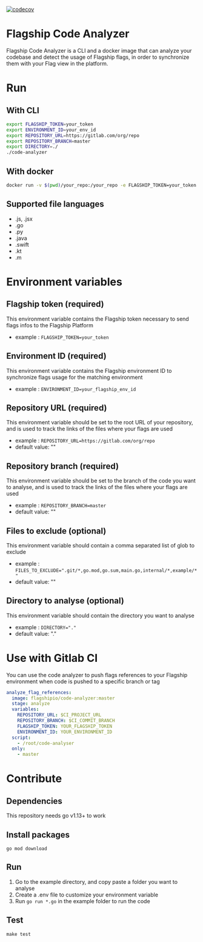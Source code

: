 [![codecov](https://codecov.io/gh/flagship-io/codebase-analyzer/branch/master/graph/badge.svg?token=71NXZN582Y)](https://codecov.io/gh/flagship-io/codebase-analyzer)

# Flagship Code Analyzer

Flagship Code Analyzer is a CLI and a docker image that can analyze your codebase and detect the usage of Flagship flags, in order to synchronize them with your Flag view in the platform.

# Run

## With CLI

```sh
export FLAGSHIP_TOKEN=your_token
export ENVIRONMENT_ID=your_env_id
export REPOSITORY_URL=https://gitlab.com/org/repo
export REPOSITORY_BRANCH=master
export DIRECTORY=./
./code-analyzer
```

## With docker

```sh
docker run -v $(pwd)/your_repo:/your_repo -e FLAGSHIP_TOKEN=your_token -e ENVIRONMENT_ID=your_env_id -e REPOSITORY_URL=https://gitlab.com/org/repo -e REPOSITORY_BRANCH=master -e DIRECTORY=/your_repo flagshipio/code-analyzer
```

## Supported file languages
- .js, .jsx
- .go
- .py
- .java
- .swift
- .kt
- .m

# Environment variables

## Flagship token (required)

This environment variable contains the Flagship token necessary to send flags infos to the Flagship Platform

- example : `FLAGSHIP_TOKEN=your_token`

## Environment ID (required)

This environment variable contains the Flagship environment ID to synchronize flags usage for the matching environment

- example : `ENVIRONMENT_ID=your_flagship_env_id`

## Repository URL (required)

This environment variable should be set to the root URL of your repository, and is used to track the links of the files where your flags are used

- example : `REPOSITORY_URL=https://gitlab.com/org/repo`
- default value: ""

## Repository branch (required)

This environment variable should be set to the branch of the code you want to analyse, and is used to track the links of the files where your flags are used

- example : `REPOSITORY_BRANCH=master`
- default value: ""

## Files to exclude (optional)

This environment variable should contain a comma separated list of glob to exclude

- example : `FILES_TO_EXCLUDE=".git/*,go.mod,go.sum,main.go,internal/*,example/*"`
- default value: ""

## Directory to analyse (optional)

This environment variable should contain the directory you want to analyse

- example : `DIRECTORY="."`
- default value: "."

# Use with Gitlab CI

You can use the code analyzer to push flags references to your Flagship environment when code is pushed to a specific branch or tag

```yaml
analyze_flag_references:
  image: flagshipio/code-analyzer:master
  stage: analyze
  variables:
    REPOSITORY_URL: $CI_PROJECT_URL
    REPOSITORY_BRANCH: $CI_COMMIT_BRANCH
    FLAGSHIP_TOKEN: YOUR_FLAGSHIP_TOKEN
    ENVIRONMENT_ID: YOUR_ENVIRONMENT_ID
  script:
    - /root/code-analyser
  only:
    - master
```

# Contribute

## Dependencies

This repository needs go v1.13+ to work

## Install packages

`go mod download`

## Run

1. Go to the example directory, and copy paste a folder you want to analyse
2. Create a .env file to customize your environment variable
3. Run `go run *.go` in the example folder to run the code

## Test 

```
make test
```
